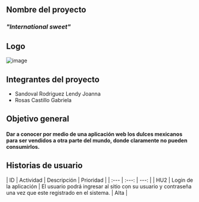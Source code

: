 ## Nombre del proyecto
### *"International sweet"*
## Logo
![image](https://user-images.githubusercontent.com/80369054/192405823-a10483f9-81ca-4864-9d90-569b7d31cef2.png)

## Integrantes del proyecto

- Sandoval Rodriguez Lendy Joanna
- Rosas Castillo Gabriela

## Objetivo general
#### Dar a conocer por medio de una aplicación web los dulces mexicanos para ser vendidos a otra parte del mundo, donde claramente no pueden consumirlos.

## Historias de usuario

| ID |  Actividad | Descripción | Prioridad | 
| :---         |     :---:      |          ---: |
| HU2     | Login de la aplicación    | El usuario podrá ingresar al sitio con su usuario y contraseña una vez que este registrado en el sistema. | Alta |


